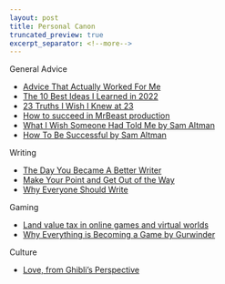 ```yaml
---
layout: post
title: Personal Canon
truncated_preview: true
excerpt_separator: <!--more-->
---
```

<!--more-->
General Advice
* [Advice That Actually Worked For Me](https://nabeelqu.substack.com/p/advice)
* [The 10 Best Ideas I Learned in 2022](https://www.gurwinder.blog/p/the-10-best-ideas-i-learned-in-2022)
* [23 Truths I Wish I Knew at 23](https://www.gurwinder.blog/p/23-truths-i-wish-i-knew-at-23) 
* [How to succeed in MrBeast production](https://simonwillison.net/2024/Sep/15/how-to-succeed-in-mrbeast-production/)
* [What I Wish Someone Had Told Me by Sam Altman](https://blog.samaltman.com/what-i-wish-someone-had-told-me)
* [How To Be Successful by Sam Altman](https://blog.samaltman.com/how-to-be-successful)

Writing
* [The Day You Became A Better Writer](https://dilbertblog.typepad.com/the_dilbert_blog/2007/06/the_day_you_bec.html)
* [Make Your Point and Get Out of the Way](https://collabfund.com/blog/make-your-point-and-get-out-of-the-way/)
* [Why Everyone Should Write](https://collabfund.com/blog/why-everyone-should-write/)

Gaming
* [Land value tax in online games and virtual worlds](https://www.gamedeveloper.com/design/land-value-tax-in-online-games-and-virtual-worlds-a-how-to-guide)
* [Why Everything is Becoming a Game by Gurwinder](https://www.gurwinder.blog/p/why-everything-is-becoming-a-game)

Culture
* [Love, from Ghibli’s Perspective](https://medium.com/ellemeno/love-from-ghiblis-perspective-cf22bb0a9002)